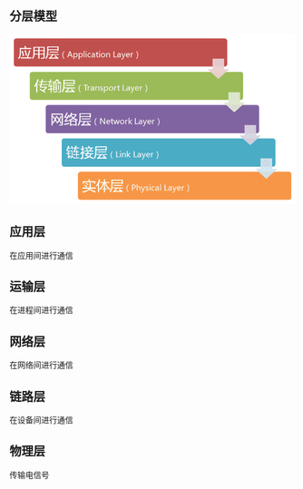 ## 分层模型 ##
![avatar](./images/layer.png)
## 应用层 ##
在应用间进行通信
## 运输层 ##
在进程间进行通信
## 网络层 ##
在网络间进行通信
## 链路层 ##
在设备间进行通信
## 物理层 ##
传输电信号
